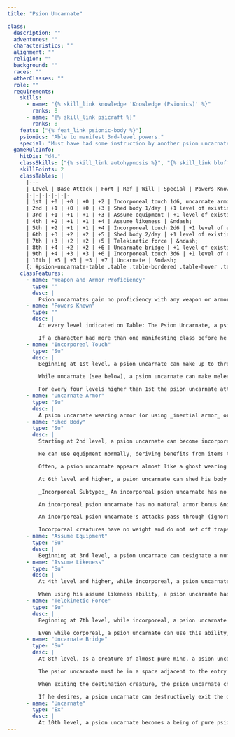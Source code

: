 ```yaml
---
title: "Psion Uncarnate"

class:
  description: ""
  adventures: ""
  characteristics: ""
  alignment: ""
  religion: ""
  background: ""
  races: ""
  otherClasses: ""
  role: ""
  requirements:
    skills:
      - name: "{% skill_link knowledge 'Knowledge (Psionics)' %}"
        ranks: 8
      - name: "{% skill_link psicraft %}"
        ranks: 8
    feats: ["{% feat_link psionic-body %}"]
    psionics: "Able to manifest 3rd-level powers."
    special: "Must have had some instruction by another psion uncarnate."
  gameRuleInfo:
    hitDie: "d4."
    classSkills: ["{% skill_link autohypnosis %}", "{% skill_link bluff %}", "{% skill_link concentration %}", "{% skill_link craft %}", "{% skill_link disguise %}", "{% skill_link knowledge 'Knowledge (The Planes)' %}", "{% skill_link knowledge 'Knowledge (Psionics)' %}", "{% skill_link psicraft %}", "{% skill_link sense-motive %}"]
    skillPoints: 2
    classTables: |
      |---
      | Level | Base Attack | Fort | Ref | Will | Special | Powers Known
      |-|-|-|-|-|-|-
      | 1st | +0 | +0 | +0 | +2 | Incorporeal touch 1d6, uncarnate armor | &ndash;
      | 2nd | +1 | +0 | +0 | +3 | Shed body 1/day | +1 level of existing manifesting class
      | 3rd | +1 | +1 | +1 | +3 | Assume equipment | +1 level of existing manifesting class
      | 4th | +2 | +1 | +1 | +4 | Assume likeness | &ndash;
      | 5th | +2 | +1 | +1 | +4 | Incorporeal touch 2d6 | +1 level of existing manifesting class
      | 6th | +3 | +2 | +2 | +5 | Shed body 2/day | +1 level of existing manifesting class
      | 7th | +3 | +2 | +2 | +5 | Telekinetic force | &ndash;
      | 8th | +4 | +2 | +2 | +6 | Uncarnate bridge | +1 level of existing manifesting class
      | 9th | +4 | +3 | +3 | +6 | Incorporeal touch 3d6 | +1 level of existing manifesting class
      | 10th | +5 | +3 | +3 | +7 | Uncarnate | &ndash;
      {: #psion-uncarnate-table .table .table-bordered .table-hover .table-striped data-caption="Table: The Psion Uncarnate" }
    classFeatures:
      - name: "Weapon and Armor Proficiency"
        type: ""
        desc: |
          Psion uncarnates gain no proficiency with any weapon or armor.
      - name: "Powers Known"
        type: ""
        desc: |
          At every level indicated on Table: The Psion Uncarnate, a psion uncarnate gains additional power points per day and access to new powers as if he had also gained a level in whatever manifesting class he belonged to before he added the prestige class. He does not, however, gain any other benefit a character of that class would have gained (bonus feats, metapsionic or item creation feats, psicrystal special abilities, and so on). This essentially means that he adds the level of psion uncarnate to the level of whatever manifesting class the character has, then determines power points per day, powers known, and manifester level accordingly.

          If a character had more than one manifesting class before he became a psion uncarnate, he must decide to which class he adds the new level of psion uncarnate for the purpose of determining power points per day, powers known, and manifester level.
      - name: "Incorporeal Touch"
        type: "Su"
        desc: |
          Beginning at 1st level, a psion uncarnate can make up to three melee touch attacks per day that each deal 1d6 points of damage if they hit. The character's Strength modifier is not applied to this attack, but it is effective against incorporeal creatures (and against corporeal creatures while the psion uncarnate is incorporeal) The character's hand and arm seem to become slightly translucent when he makes these attacks. A miss still counts as a use of the ability.

          While uncarnate (see below), a psion uncarnate can make melee touch attacks at will that do not count against his uses of this ability.

          For every four levels higher than 1st the psion uncarnate attains, the damage on these attacks increases by 1d6 points.
      - name: "Uncarnate Armor"
        type: "Su"
        desc: |
          A psion uncarnate wearing armor (or using _inertial armor_ or a similar effect) gets his armor bonus to AC even when he becomes incorporeal (see Shed Body, below). However, unlike other incorporeal creatures, a psion uncarnate does not gain a deflection bonus to Armor Class from his Charisma modifier. This ability works even if the armor being worn becomes incorporeal (such as through the use of the assume equipment ability described below).
      - name: "Shed Body"
        type: "Su"
        desc: |
          Starting at 2nd level, a psion uncarnate can become incorporeal (or "uncarnate") once per day as a standard action. The character can remain uncarnate for up to 1 minute. During this time, the character's body fades into an immaterial form that retains the character's basic likeness. While uncarnate, the character gains the incorporeal subtype (see below). He gains a fly speed equal to his land speed (perfect maneuverability). His material armor remains in place and continues to provide its armor bonus to AC (see Uncarnate Armor, above). His material weapons also remain corporeal. Losing his physical form allows the character to more easily access his mental abilities, and he gains a +1 bonus on all save DCs for powers he manifests while uncarnate.

          He can use equipment normally, deriving benefits from items that enhance his capabilities; however, all his equipment remains material even when the character is uncarnate (but see the assume equipment ability, described below).

          Often, a psion uncarnate appears almost like a ghost wearing items of the material world. This doesn't make his equipment more susceptible to attack (the normal rules for attended objects apply), but it does make it impossible for the character to enter or pass through solid objects while wearing solid equipment. If he drops his material equipment, he can pass through solid objects at will as described below.

          At 6th level and higher, a psion uncarnate can shed his body twice per day for up to 1 minute each time.

          _Incorporeal Subtype:_ An incorporeal psion uncarnate has no physical body. He can be harmed only by other incorporeal creatures, magic weapons or creatures that strike as magic weapons, and spells, spell-like abilities, or supernatural abilities. He is immune to all nonmagical attack forms. Even when hit by spells or magic weapons, he has a 50% chance to ignore any damage from a corporeal source (except for positive energy, negative energy, force effects_, _or attacks made with _ghost touch _weapons).

          An incorporeal psion uncarnate has no natural armor bonus &ndash; and, unlike other incorporeal creatures, does not gain a deflection bonus from his Charisma modifier. An incorporeal psion uncarnate can enter or pass through solid objects (subject to the restrictions described in the shed body and assume equipment abilities), but must remain adjacent to the object's exterior, and so cannot pass entirely through an object whose space is larger than his own. He can sense the presence of creatures or objects within a square adjacent to his current location, but enemies have total concealment (50% miss chance) from an incorporeal psion uncarnate that is inside an object. To see farther from the object he is in and attack normally, the incorporeal psion uncarnate must emerge. An incorporeal psion uncarnate inside an object has total cover, but when he attacks a creature outside the object he only has cover, so a creature outside with a readied action could strike at him as he attacks. An incorporeal psion uncarnate cannot pass through a force effect.

          An incorporeal psion uncarnate's attacks pass through (ignore) natural armor, armor, and shields, although deflection bonuses and force effects work normally against him. He can pass through and operate in water as easily as he does in air. An incorporeal psion uncarnate cannot fall or take falling damage. He cannot make trip or grapple attacks, nor can he be tripped or grappled. In fact, he cannot take any physical action that would move or manipulate an opponent or its equipment, nor is he subject to such actions.

          Incorporeal creatures have no weight and do not set off traps that are triggered by weight. An incorporeal creature moves silently and cannot be heard with Listen checks if it doesn't wish to be. It has no Strength score, so its Dexterity modifier applies to both its melee attack rolls and its ranged attack rolls. Nonvisual senses, such as scent and blindsight, are either ineffective or only partly effective with regard to incorporeal creatures. Incorporeal creatures have an innate sense of direction and can move at full speed even when they cannot see.
      - name: "Assume Equipment"
        type: "Su"
        desc: |
          Beginning at 3rd level, a psion uncarnate can designate a number of pieces of his worn equipment (including armor and weapons) equal to his psion uncarnate level to become incorporeal when he uses his shed body ability. This has no effect on the equipment's function, but now when the psion uncarnate is incorporeal, he can enter or pass through solid objects while wearing nothing other than the designated equipment. Once designated, the equipment automatically changes to incorporeal when the character sheds his body, and it returns to corporeality when the character does. The character can change his designations as he desires.
      - name: "Assume Likeness"
        type: "Su"
        desc: |
          At 4th level and higher, while incorporeal, a psion uncarnate can assume the likeness of any Small, Medium, or Large creature as a standard action that does not provoke attacks of opportunity. The character's abilities do not change, but he appears to be the creature that he assumes the likeness of, allowing him the ability to effectively disguise himself and bluff those who might wonder at his true nature. Each physical interaction with a creature requires a successful Bluff check (opposed by the creature's Sense Motive check) to convince the creature of the psion uncarnate's new appearance. The psion uncarnate must not do anything to give away his true (incorporeal) nature in order for the bluff to be successful; for instance, if he accepts an item from another creature only to have it fall through his immaterial hands, the Bluff check automatically fails. However, a Bluff check would be allowed if the psion uncarnate uses his telekinetic force ability (see below) to hold the received item.

          When using his assume likeness ability, a psion uncarnate has an additional +10 circumstance bonus on Disguise checks. If he can read an opponent's mind, he gets a further +4 circumstance bonus on {% skill_link bluff %} and {% skill_link disguise %} checks.
      - name: "Telekinetic Force"
        type: "Su"
        desc: |
          Beginning at 7th level, while incorporeal, a psion uncarnate can use a telekinetic force effect as a standard action that does not provoke attacks of opportunity. The save DC is equal to 14 + the psion uncarnate's key ability modifier (either Int, Wis, or Cha). The character's manifester level is the manifester level of the effect.

          Even while corporeal, a psion uncarnate can use this ability, but only three times per day (uses while he is uncarnate do not count against this use limit).
      - name: "Uncarnate Bridge"
        type: "Su"
        desc: |
          At 8th level, as a creature of almost pure mind, a psion uncarnate becomes more closely attuned to the minds of other creatures. He gains the ability to transport himself via the minds of living creatures. Once per day as a standard action while incorporeal, he can seamlessly enter any living creature with an Intelligence score and pass to another living creature with an Intelligence score that is within line of sight of the first creature.

          The psion uncarnate must be in a space adjacent to the entry creature before transporting, and he appears in a space adjacent to the destination creature after transporting. The entry and destination creatures need not be familiar to the character. A psion uncarnate cannot use himself as the entry or destination creature. Neither creature need be a willing participant.

          When exiting the destination creature, the psion uncarnate chooses an adjacent square in which to appear. Entering and leaving a creature is painless, unless the psion uncarnate wishes otherwise (see below). In most cases, though, the destination creature finds being the endpoint of a mental bridge surprising and quite unsettling.

          If he desires, a psion uncarnate can destructively exit the destination creature. If the creature fails a Will save (DC 15 + psion uncarnate's key ability modifier), the exiting psion uncarnate tunes his mental form to destructively interfere with the target's mind. He bursts forth explosively from the creature's body, dealing it 10d6 points of damage.
      - name: "Uncarnate"
        type: "Ex"
        desc: |
          At 10th level, a psion uncarnate becomes a being of pure psionic consciousness. This ability is similar to shed body, except the character is permanently incorporeal (and gains that subtype). If the character desires, he can become corporeal once per day for up to 1 minute, but he spends the rest of his time as an entity of mind untethered by the physical world.
---
```

